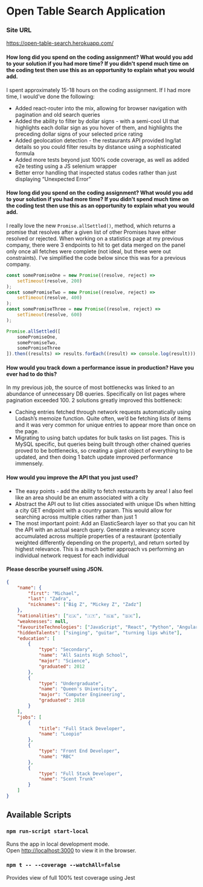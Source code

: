 # Open Table Search Application

### Site URL

https://open-table-search.herokuapp.com/

#### How long did you spend on the coding assignment? What would you add to your solution if you had more time? If you didn't spend much time on the coding test then use this as an opportunity to explain what you would add.

I spent approximately 15-18 hours on the coding assignment. If I had more time, I would’ve done the following:

-  Added react-router into the mix, allowing for browser navigation with pagination and old search queries
-  Added the ability to filter by dollar signs - with a semi-cool UI that highlights each dollar sign as you hover of them, and highlights the preceding dollar signs of your selected price rating
-  Added geolocation detection - the restaurants API provided lng/lat details so you could filter results by distance using a sophisticated formula
-  Added more tests beyond just 100% code coverage, as well as added e2e testing using a JS selenium wrapper
-  Better error handling that inspected status codes rather than just displaying “Unexpected Error”

#### How long did you spend on the coding assignment? What would you add to your solution if you had more time? If you didn't spend much time on the coding test then use this as an opportunity to explain what you would add.

I really love the new `Promise.allSettled()`, method, which returns a promise that resolves after a given list of other Promises have either resolved or rejected. When working on a statistics page at my previous company, there were 3 endpoints to hit to get data merged on the panel only once all fetches were complete (not ideal, but these were out constraints). I’ve simplified the code below since this was for a previous company.

```javascript
const somePromiseOne = new Promise((resolve, reject) =>
	setTimeout(resolve, 200)
);
const somePromiseTwo = new Promise((resolve, reject) =>
	setTimeout(resolve, 400)
);
const somePromiseThree = new Promise((resolve, reject) =>
	setTimeout(resolve, 600)
);

Promise.allSettled([
	somePromiseOne,
	somePromiseTwo,
	somePromiseThree
]).then((results) => results.forEach((result) => console.log(result)));
```

#### How would you track down a performance issue in production? Have you ever had to do this?

In my previous job, the source of most bottlenecks was linked to an abundance of unnecessary DB queries. Specifically on list pages where pagination exceeded 100. 2 solutions greatly improved this bottleneck:

-  Caching entries fetched through network requests automatically using Lodash’s memoize function. Quite often, we’d be fetching lists of items and it was very common for unique entries to appear more than once on the page.
-  Migrating to using batch updates for bulk tasks on list pages. This is MySQL specific, but queries being built through other chained queries proved to be bottlenecks, so creating a giant object of everything to be updated, and then doing 1 batch update improved performance immensely.

#### How would you improve the API that you just used?

-  The easy points - add the ability to fetch restaurants by area! I also feel like an area should be an enum associated with a city
-  Abstract the API out to list cities associated with unique IDs when hitting a city GET endpoint with a country param. This would allow for searching across multiple cities rather than just 1
-  The most important point: Add an ElasticSearch layer so that you can hit the API with an actual search query. Generate a relevancy score accumulated across multiple properties of a restaurant (potentially weighted differently depending on the property), and return sorted by highest relevance. This is a much better approach vs performing an individual network request for each individual

#### Please describe yourself using JSON.

```json
{
	"name": {
		"first": "Michael",
		"last": "Zadra",
		"nicknames": ["Big Z", "Mickey Z", "Zadz"]
	},
	"nationalities": ["🇨🇦", "🇮🇹", "🇬🇧", "🇩🇰"],
	"weaknesses": null,
	"favouriteTechnologies": ["JavaScript", "React", "Python", "Angular 2+"],
	"hiddenTalents": ["singing", "guitar", "turning lips white"],
	"education": [
		{
			"type": "Secondary",
			"name": "All Saints High School",
			"major": "Science",
			"graduated": 2012
		},
		{
			"type": "Undergraduate",
			"name": "Queen's University",
			"major": "Computer Engineering",
			"graduated": 2018
		}
	],
	"jobs": [
		{
			"title": "Full Stack Developer",
			"name": "Loopio"
		},
		{
			"type": "Front End Developer",
			"name": "RBC"
		},
		{
			"type": "Full Stack Developer",
			"name": "Scent Trunk"
		}
	]
}
```

## Available Scripts

### `npm run-script start-local`

Runs the app in local development mode.<br />
Open [http://localhost:3000](http://localhost:3000) to view it in the browser.

### `npm t -- --coverage --watchAll=false`

Provides view of full 100% test coverage using Jest

